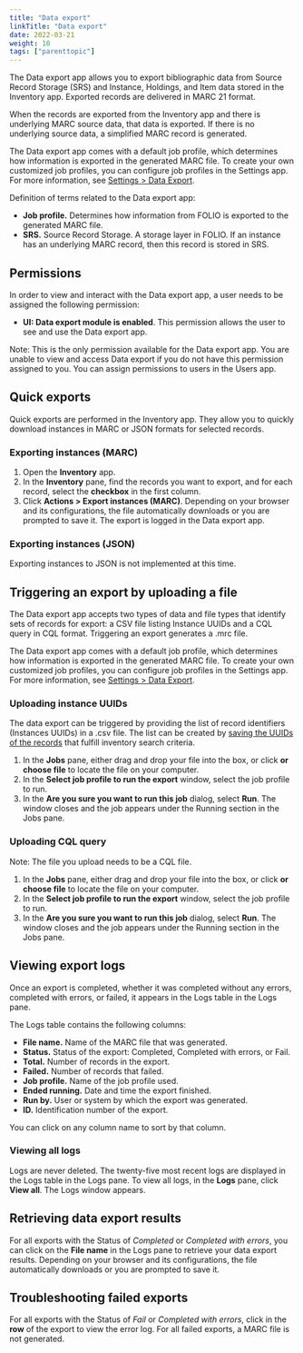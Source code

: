 ```yaml
---
title: "Data export"
linkTitle: "Data export"
date: 2022-03-21
weight: 10
tags: ["parenttopic"]
---
```


The Data export app allows you to export bibliographic data from Source Record Storage (SRS) and Instance, Holdings, and Item data stored in the Inventory app. Exported records are delivered in MARC 21 format.

When the records are exported from the Inventory app and there is underlying MARC source data, that data is exported. If there is no underlying source data, a simplified MARC record is generated.

The Data export app comes with a default job profile, which determines how information is exported in the generated MARC file. To create your own customized job profiles, you can configure job profiles in the Settings app. For more information, see [Settings \> Data Export](../../settings/settings_data_export/settings_data_export/).

Definition of terms related to the Data export app:

-   **Job profile.** Determines how information from FOLIO is exported to the generated MARC file.
-   **SRS.** Source Record Storage. A storage layer in FOLIO. If an instance has an underlying MARC record, then this record is stored in SRS.

## Permissions

In order to view and interact with the Data export app, a user needs to be assigned the following permission:

-   **UI: Data export module is enabled**. This permission allows the user to see and use the Data export app.

Note: This is the only permission available for the Data export app. You are unable to view and access Data export if you do not have this permission assigned to you. You can assign permissions to users in the Users app.

## Quick exports

Quick exports are performed in the Inventory app. They allow you to quickly download instances in MARC or JSON formats for selected records.

### Exporting instances (MARC)

1.  Open the **Inventory** app. 
2.  In the **Inventory** pane, find the records you want to export, and for each record, select the **checkbox** in the first column.
3.  Click **Actions \> Export instances (MARC)**. Depending on your browser and its configurations, the file automatically downloads or you are prompted to save it. The export is logged in the Data export app.

### Exporting instances (JSON)

Exporting instances to JSON is not implemented at this time.

## Triggering an export by uploading a file

The Data export app accepts two types of data and file types that identify sets of records for export: a CSV file listing Instance UUIDs and a CQL query in CQL format. Triggering an export generates a .mrc file.

The Data export app comes with a default job profile, which determines how information is exported in the generated MARC file. To create your own customized job profiles, you can configure job profiles in the Settings app. For more information, see [Settings \> Data Export](../../settings/settings_data_export/settings_data_export/).

### Uploading instance UUIDs

The data export can be triggered by providing the list of record identifiers (Instances UUIDs) in a .csv file. The list can be created by [saving the UUIDs of the records](../inventory/#saving-instances-uuids) that fulfill inventory search criteria.

1.  In the **Jobs** pane, either drag and drop your file into the box, or click **or choose file** to locate the file on your computer.
2.  In the **Select job profile to run the export** window, select the job profile to run.
3.  In the **Are you sure you want to run this job** dialog, select **Run**. The window closes and the job appears under the Running section in the Jobs pane.

###  Uploading CQL query

Note: The file you upload needs to be a CQL file.

1.  In the **Jobs** pane, either drag and drop your file into the box, or click **or choose file** to locate the file on your computer.
2.  In the **Select job profile to run the export** window, select the job profile to run.
3.  In the **Are you sure you want to run this job** dialog, select **Run**. The window closes and the job appears under the Running section in the Jobs pane.

## Viewing export logs

Once an export is completed, whether it was completed without any errors, completed with errors, or failed, it appears in the Logs table in the Logs pane.

The Logs table contains the following columns:

-   **File name.** Name of the MARC file that was generated.
-   **Status.** Status of the export: Completed, Completed with errors, or Fail.
-   **Total.** Number of records in the export.
-   **Failed.** Number of records that failed.
-   **Job profile.** Name of the job profile used.
-   **Ended running.** Date and time the export finished.
-   **Run by.** User or system by which the export was generated.
-   **ID.** Identification number of the export.

You can click on any column name to sort by that column.

### Viewing all logs

Logs are never deleted. The twenty-five most recent logs are displayed in the Logs table in the Logs pane. To view all logs, in the **Logs** pane, click **View all**. The Logs window appears.

## Retrieving data export results

For all exports with the Status of *Completed* or *Completed with errors*, you can click on the **File name** in the Logs pane to retrieve your data export results. Depending on your browser and its configurations, the file automatically downloads or you are prompted to save it.

## Troubleshooting failed exports

For all exports with the Status of *Fail* or *Completed with errors*, click in the **row** of the export to view the error log. For all failed exports, a MARC file is not generated.
